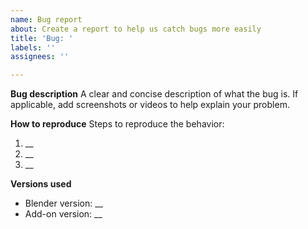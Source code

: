 ```yaml
---
name: Bug report
about: Create a report to help us catch bugs more easily
title: 'Bug: '
labels: ''
assignees: ''

---
```


**Bug description**
A clear and concise description of what the bug is.
If applicable, add screenshots or videos to help explain your problem.

**How to reproduce**
Steps to reproduce the behavior:
1. __
2. __
3. __

**Versions used**
- Blender version: __
- Add-on version: __
